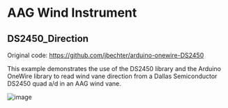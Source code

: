 # AAG Wind Instrument
## DS2450_Direction
Original code: https://github.com/jbechter/arduino-onewire-DS2450

This example demonstrates the use of the DS2450 library and the Arduino
OneWire library to read wind vane direction from a Dallas Semiconductor DS2450
quad a/d in an AAG wind vane.

![image](https://user-images.githubusercontent.com/8091425/170115769-903989b6-4841-44ed-84b2-c39b4a8bbddd.jpg)
